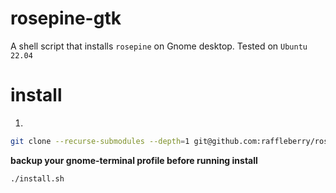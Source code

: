 # rosepine-gtk
A shell script that installs `rosepine` on Gnome desktop.
Tested on `Ubuntu 22.04`

# install
1.
```sh
git clone --recurse-submodules --depth=1 git@github.com:raffleberry/rosepine-gtk.git
```
**backup your gnome-terminal profile before running install**
```
./install.sh
```
